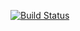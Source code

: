 [![Build Status](https://travis-ci.org/ninjapanzer/xlsx_to_json_api.svg)](https://travis-ci.org/ninjapanzer/xlsx_to_json_api)
